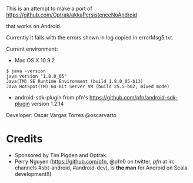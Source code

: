 This is an attempt to make a port of
https://github.com/Optrak/akkaPersistenceNoAndroid

that works on Android.

Currently it fails with the errors shown in log copied in errorMsg5.txt.

Current environment:
+ Mac OS X 10.9.2
```
$ java -version
java version "1.8.0_05"
Java(TM) SE Runtime Environment (build 1.8.0_05-b13)
Java HotSpot(TM) 64-Bit Server VM (build 25.5-b02, mixed mode)
```
+ android-sdk-plugin from pfn's https://github.com/pfn/android-sdk-plugin version 1.2.14


Developer: Oscar Vargas Torres @oscarvarto

Credits
=======

+ Sponsored by Tim Pigden and Optrak.
+ Perry Nguyen (https://github.com/pfn, @pfn0 on twitter, *pfn* at irc channels #sbt-android, #android-dev), is **the man** for Android on Scala development!!)

